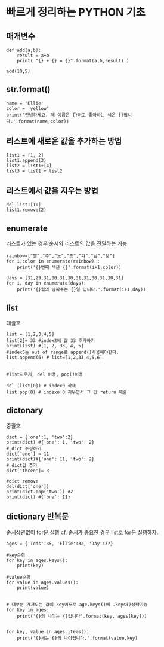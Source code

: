 
# 빠르게 정리하는 PYTHON 기초

## 매개변수
```
def add(a,b):
    result = a+b
    print( "{} + {} = {}".format(a,b,result) )

add(10,5)
```


## str.format()
```
name = 'Ellie'
color = 'yellow'
print('안녕하세요. 제 이름은 {}이고 좋아하는 색은 {}입니다.'.format(name,color))
```


## 리스트에 새로운 값을 추가하는 방법
```
list1 = [1, 2]
list1.append(3)
list2 = list1+[4]
list3 = list1 + list2
```


## 리스트에서 값을 지우는 방법
```
del list1[10]
list1.remove(2)
```

## enumerate
리스트가 있는 경우 순서와 리스트의 값을 전달하는 기능
```
rainbow=["빨","주","노","초","파","남","보"]
for i,color in enumerate(rainbow) :
    print('{}번째 색은 {}'.format(i+1,color))

days = [31,29,31,30,31,30,31,31,30,31,30,31]
for i, day in enumerate(days):
    print('{}월의 날짜수는 {}일 입니다.'.format(i+1,day))
```


## list
대괄호
```
list = [1,2,3,4,5]
list[2]= 33 #index2에 값 33 추가하기
print(list) #[1, 2, 33, 4, 5]
#index5는 out of range로 append()사용해야한다.
list.append(6) # list=[1,2,33,4,5,6]


#list지우기, del 이용, pop()이용

del (list[0]) # index0 삭제
list.pop(0) # indexo 0 지우면서 그 값 return 해줌
```


## dictonary
중괄호
```
dict = {'one':1, 'two':2}
print(dict) #{'one': 1, 'two': 2}
# dict 수정하기
dict['one'] = 11 
print(dict)#{'one': 11, 'two': 2}
# dict값 추가
dict['three']= 3

#dict remove
del(dict['one'])
print(dict.pop('two')) #2
print(dict) #{'one': 11}
```

## dictionary 반복문
순서상관없이 for문 실행
cf. 순서가 중요한 경우 list로 for문 실행하자.
```
ages = {'Tods':35, 'Ellie':32, 'Jay':37}

#key순회
for key in ages.keys():
    print(key)

#value순회
for value in ages.values():
    print(value)


# 대부분 가져오는 값이 key이므로 age.keys()에 .keys()생략가능
for key in ages:
    print('{}의 나이는 {}입니다'.format(key, ages[key]))


for key, value in ages.items():
    print('{}세는 {}의 나이입니다.'.format(value,key)
```


